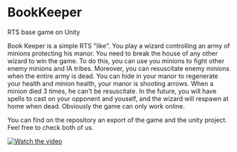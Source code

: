 # BookKeeper
RTS base game on Unity

Book Keeper is a simple RTS "like". You play a wizard controlling an army of minions protecting his manor. You need to break the house of any other wizard to win the game. To do this, you can use you minions to fight other enemy minions and IA tribes. Moreover, you can resuscitate enemy minions when the entire army is dead. You can hide in your manor to regenerate your health and minion health, your manor is shooting arrows. When a minion died 3 times, he can't be resuscitate.
In the future, you will have spells to cast on your opponent and youself, and the wizard will respawn at home when dead.
Obviously the game can only work online.

You can find on the repository an export of the game and the unity project.
Feel free to check both of us.

[![Watch the video](https://img.youtube.com/vi/D4YYwKwgmJc/2.jpg)](https://youtu.be/D4YYwKwgmJc)
